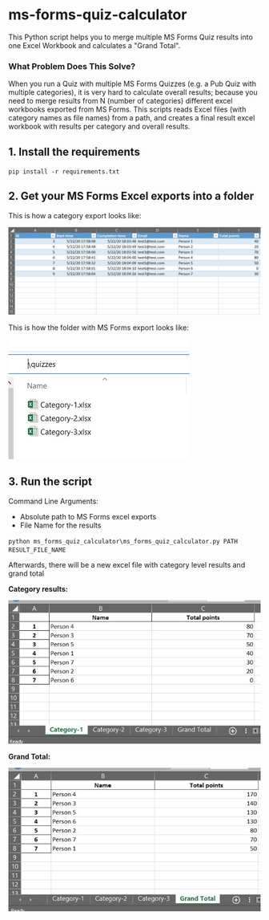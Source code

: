 # ms-forms-quiz-calculator

This Python script helps you to merge multiple MS Forms Quiz results into one Excel Workbook and calculates a "Grand Total".

### What Problem Does This Solve?
When you run a Quiz with multiple MS Forms Quizzes (e.g. a Pub Quiz with multiple categories), it is very hard to calculate overall results; because you need to merge results from N (number of categories) different excel workbooks exported from MS Forms.
This scripts reads Excel files (with category names as file names) from a path, and creates a final result excel workbook with results per category and overall results.

## 1. Install the requirements

`pip install -r requirements.txt`



## 2. Get your MS Forms Excel exports into a folder

This is how a category export looks like:

![image-2](images/image-2.jpg)

This is how the folder with MS Forms export looks like:

![image-1](images/image-1.jpg)


## 3. Run the script

Command Line Arguments:
* Absolute path to MS Forms excel exports
* File Name for the results

`python ms_forms_quiz_calculator\ms_forms_quiz_calculator.py PATH RESULT_FILE_NAME`

Afterwards, there will be a new excel file with category level results and grand total

**Category results:**


![image-3](images/image-3.jpg)


**Grand Total:**

![image-4](images/image-4.jpg)

